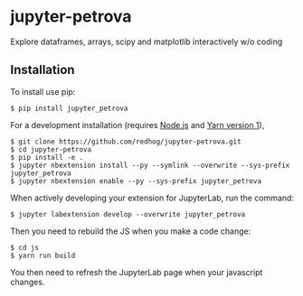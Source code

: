 jupyter-petrova
===============================

Explore dataframes, arrays, scipy and matplotlib interactively w/o coding

Installation
------------

To install use pip:

    $ pip install jupyter_petrova

For a development installation (requires [Node.js](https://nodejs.org) and [Yarn version 1](https://classic.yarnpkg.com/)),

    $ git clone https://github.com/redhog/jupyter-petrova.git
    $ cd jupyter-petrova
    $ pip install -e .
    $ jupyter nbextension install --py --symlink --overwrite --sys-prefix jupyter_petrova
    $ jupyter nbextension enable --py --sys-prefix jupyter_petrova

When actively developing your extension for JupyterLab, run the command:

    $ jupyter labextension develop --overwrite jupyter_petrova

Then you need to rebuild the JS when you make a code change:

    $ cd js
    $ yarn run build

You then need to refresh the JupyterLab page when your javascript changes.
